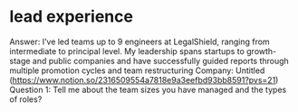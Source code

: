 # lead experience

Answer: I’ve led teams up to 9 engineers at LegalShield, ranging from intermediate to principal level. My leadership spans startups to growth-stage and public companies and have successfully guided reports through multiple promotion cycles and team restructuring
Company: Untitled (https://www.notion.so/2316509554a7818e9a3eefbd93bb8591?pvs=21)
Question 1: Tell me about the team sizes you have managed and the types of roles?